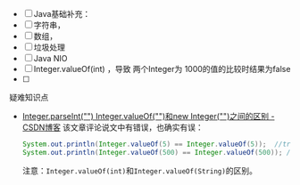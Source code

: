 - [ ] Java基础补充： 
- [ ] 字符串，
- [ ] 数组，
- [ ] 垃圾处理
- [ ] Java NIO
- [ ] Integer.valueOf(int) ，导致 两个Integer为 1000的值的比较时结果为false
- [ ] 









疑难知识点



- [Integer.parseInt(&quot;&quot;) Integer.valueOf(&quot;&quot;)和new Integer(&quot;&quot;)之间的区别 - CSDN博客](https://blog.csdn.net/suifeng3051/article/details/52101411 "Integer.parseInt(&quot;&quot;) Integer.valueOf(&quot;&quot;)和new Integer(&quot;&quot;)之间的区别 - CSDN博客") 该文章评论说文中有错误，也确实有误：

  ```java
  System.out.println(Integer.valueOf(5) == Integer.valueOf(5));  //true
  System.out.println(Integer.valueOf(500) == Integer.valueOf(500)); //false
  ```

  注意：`Integer.valueOf(int)`和`Integer.valueOf(String)`的区别。





